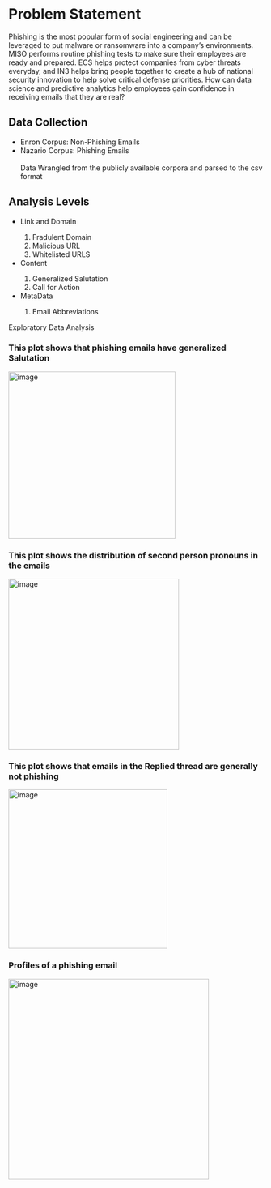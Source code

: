 
<h1> Problem Statement </h1>
  
<body>
Phishing is the most popular form of social engineering and can be leveraged to put malware or ransomware into a company’s environments. MISO performs routine phishing tests to make sure their employees are ready and prepared. ECS helps protect companies from cyber threats everyday, and IN3 helps bring people together to create a hub of national security innovation to help solve critical defense priorities. How can data science and predictive analytics help employees gain confidence in receiving emails that they are real?
 
</body>
<h2> Data Collection </h2>
<ul>
  <li>Enron Corpus: Non-Phishing Emails</li>
  <li>Nazario Corpus: Phishing Emails</li>
  <br>
  <body> Data Wrangled from the publicly available corpora and parsed to the csv format </body>
 </ul>
<h2> Analysis Levels </h2>
<ul>
  <li>Link and Domain</li>
  <ol>
  <li>Fradulent Domain</li>
  <li>Malicious URL</li>
   <li>Whitelisted URLS</li>
  </ol>
  <li>Content</li>
   <ol>
  <li>Generalized Salutation</li>
  <li>Call for Action</li>
  </ol>
   <li>MetaData</li>
  <ol>
  <li>Email Abbreviations</li>  
  </ol>
 </ul

<h2> Exploratory Data Analysis </h2>
<h3> This plot shows that phishing emails have generalized Salutation  </h3>
<img width="330" alt="image" src="https://user-images.githubusercontent.com/39126672/158035758-efce484c-8b3a-4391-b850-66a5ce3fe925.png">
<h3> This plot shows the distribution of second person pronouns in the emails  </h3>
<img width="337" alt="image" src="https://user-images.githubusercontent.com/39126672/158035773-8c82e7c2-fd71-4595-bfaf-4f0887473431.png">
<h3> This plot shows that emails in the Replied thread are generally not phishing </h3>
<img width="314" alt="image" src="https://user-images.githubusercontent.com/39126672/158035776-30300596-ab83-4f57-bacf-24a9d6c9113b.png">
<h3> Profiles of a phishing email </h3>
<img width="396" alt="image" src="https://user-images.githubusercontent.com/39126672/158035803-a3a3ad3c-ece0-4c02-a8fb-fd1ff918bf54.png">


